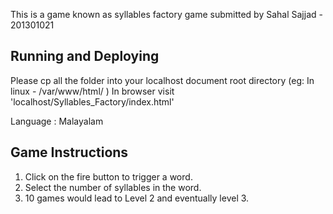 This is a game known as syllables factory game submitted by Sahal Sajjad - 201301021

Running and Deploying
---------------------
Please cp all the folder into your localhost document root directory (eg: In linux - /var/www/html/ )
In browser visit 'localhost/Syllables_Factory/index.html' 

Language : Malayalam

Game Instructions
-----------------
1. Click on the fire button to trigger a word. 
2. Select the number of syllables in the word.
3. 10 games would lead to Level 2 and eventually level 3.
